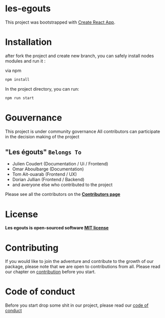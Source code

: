 # les-egouts

This project was bootstrapped with [Create React App](https://github.com/facebook/create-react-app).

# Installation

after fork the project and create new branch, you can safely install nodes modules and run it :

via npm

```bash
npm install
```

In the project directory, you can run:

```bash
npm run start
```

# Gouvernance

This project is under community governance
All contributors can participate in the decision making of the project

## **"Les égouts"**  `Belongs To`

* Julien Coudert (Documentation / Ui / Frontend)
* Omar Aboulbarge (Documentation)
* Tom Ait-ouarab (Frontend / UX)
* Dorian Jullian (Frontend / Backend)
* and averyone else who contributed to the project

Please see all the contributors on the **[Contributors page](https://github.com/us3rT0m/les-egouts/graphs/contributors)**

# License 

**Les egouts is open-sourced software [MIT license](./LICENSE)**

# Contributing

If you would like to join the adventure and contribute to the growth of our package, please note that we are open to contributions from all. 
Please read our chapter on [contribution](./CONTRIBUTING.md) before you start. 

# Code of conduct

Before you start drop some shit in our project, please read our [code of conduct](./CODE_OF_CONDUCT.md)

